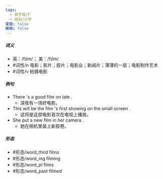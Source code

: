 ```yaml
---
tags:
  - 首字母/F
  - 级别/小学
掌握: false
模糊: false
---
```

##### 词义
- 英：/fɪlm/； 美：/fɪlm/
- #词性/n  电影；影片；胶片；电影业；新闻片；薄薄的一层；电影制作艺术
- #词性/v  拍摄电影
##### 例句
- There 's a good film on late .
	- 深夜有一场好电影。
- This will be the film 's first showing on the small screen .
	- 这将是这部电影首次在电视上播放。
- She put a new film in her camera .
	- 她在相机里装上新胶卷。
##### 形态
- #形态/word_third films
- #形态/word_ing filming
- #形态/word_pl films
- #形态/word_past filmed
